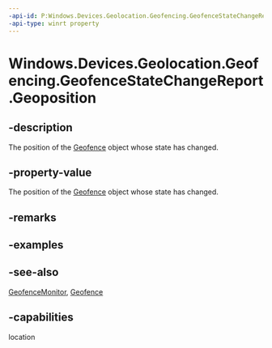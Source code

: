 ```yaml
---
-api-id: P:Windows.Devices.Geolocation.Geofencing.GeofenceStateChangeReport.Geoposition
-api-type: winrt property
---
```


<!-- Property syntax
public Windows.Devices.Geolocation.Geoposition Geoposition { get; }
-->

# Windows.Devices.Geolocation.Geofencing.GeofenceStateChangeReport.Geoposition

## -description
The position of the [Geofence](geofence.md) object whose state has changed.

## -property-value
The position of the [Geofence](geofence.md) object whose state has changed.

## -remarks

## -examples

## -see-also
[GeofenceMonitor](geofencemonitor.md), [Geofence](geofence.md)
## -capabilities
location
